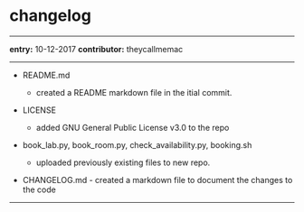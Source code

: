 # changelog
---

__entry:__ 10-12-2017
__contributor:__ theycallmemac

---
  - README.md
      - created a README markdown file in the itial commit.

  - LICENSE
      - added GNU General Public License v3.0 to the repo

  - book_lab.py, book_room.py, check_availability.py, booking.sh
      - uploaded previously existing files to new repo.

- CHANGELOG.md
        - created a markdown file to document the changes to the code
---

